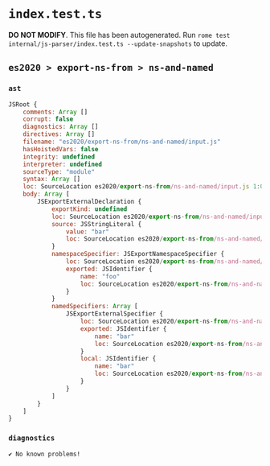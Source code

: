 # `index.test.ts`

**DO NOT MODIFY**. This file has been autogenerated. Run `rome test internal/js-parser/index.test.ts --update-snapshots` to update.

## `es2020 > export-ns-from > ns-and-named`

### `ast`

```javascript
JSRoot {
	comments: Array []
	corrupt: false
	diagnostics: Array []
	directives: Array []
	filename: "es2020/export-ns-from/ns-and-named/input.js"
	hasHoistedVars: false
	integrity: undefined
	interpreter: undefined
	sourceType: "module"
	syntax: Array []
	loc: SourceLocation es2020/export-ns-from/ns-and-named/input.js 1:0-1:36
	body: Array [
		JSExportExternalDeclaration {
			exportKind: undefined
			loc: SourceLocation es2020/export-ns-from/ns-and-named/input.js 1:0-1:36
			source: JSStringLiteral {
				value: "bar"
				loc: SourceLocation es2020/export-ns-from/ns-and-named/input.js 1:30-1:35
			}
			namespaceSpecifier: JSExportNamespaceSpecifier {
				loc: SourceLocation es2020/export-ns-from/ns-and-named/input.js 1:7-1:15
				exported: JSIdentifier {
					name: "foo"
					loc: SourceLocation es2020/export-ns-from/ns-and-named/input.js 1:12-1:15 (foo)
				}
			}
			namedSpecifiers: Array [
				JSExportExternalSpecifier {
					loc: SourceLocation es2020/export-ns-from/ns-and-named/input.js 1:19-1:22
					exported: JSIdentifier {
						name: "bar"
						loc: SourceLocation es2020/export-ns-from/ns-and-named/input.js 1:19-1:22 (bar)
					}
					local: JSIdentifier {
						name: "bar"
						loc: SourceLocation es2020/export-ns-from/ns-and-named/input.js 1:19-1:22 (bar)
					}
				}
			]
		}
	]
}
```

### `diagnostics`

```
✔ No known problems!

```
